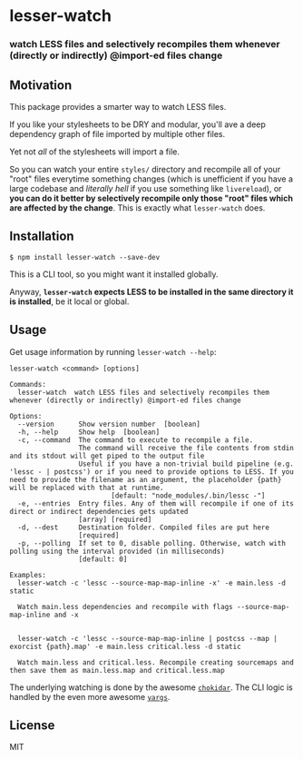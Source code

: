# lesser-watch
### watch LESS files and selectively recompiles them whenever (directly or indirectly) @import-ed files change

## Motivation
This package provides a smarter way to watch LESS files.

If you like your stylesheets to be DRY and modular, you'll ave a deep dependency graph of file imported by multiple other files.

Yet not *all* of the stylesheets will import a file.

So you can watch your entire `styles/` directory and recompile all of your "root" files everytime something changes (which is unefficient if you have a large codebase and *literally hell* if you use something like `livereload`), or **you can do it better by selectively recompile only those "root" files which are affected by the change**. This is exactly what `lesser-watch` does.

## Installation
```
$ npm install lesser-watch --save-dev
```
This is a CLI tool, so you might want it installed globally.

Anyway, **`lesser-watch` expects LESS to be installed in the same directory it is installed**, be it local or global.

## Usage
Get usage information by running `lesser-watch --help`:
```
lesser-watch <command> [options]

Commands:
  lesser-watch  watch LESS files and selectively recompiles them whenever (directly or indirectly) @import-ed files change

Options:
  --version      Show version number  [boolean]
  -h, --help     Show help  [boolean]
  -c, --command  The command to execute to recompile a file.
                 The command will receive the file contents from stdin and its stdout will get piped to the output file
                 Useful if you have a non-trivial build pipeline (e.g. 'lessc - | postcss') or if you need to provide options to LESS. If you need to provide the filename as an argument, the placeholder {path} will be replaced with that at runtime.
				         [default: "node_modules/.bin/lessc -"]
  -e, --entries  Entry files. Any of them will recompile if one of its direct or indirect dependencies gets updated
                 [array] [required]
  -d, --dest     Destination folder. Compiled files are put here
                 [required]
  -p, --polling  If set to 0, disable polling. Otherwise, watch with polling using the interval provided (in milliseconds)
                 [default: 0]

Examples:
  lesser-watch -c 'lessc --source-map-map-inline -x' -e main.less -d static

  Watch main.less dependencies and recompile with flags --source-map-map-inline and -x


  lesser-watch -c 'lessc --source-map-map-inline | postcss --map | exorcist {path}.map' -e main.less critical.less -d static

  Watch main.less and critical.less. Recompile creating sourcemaps and then save them as main.less.map and critical.less.map

```
The underlying watching is done by the awesome [`chokidar`](https://npmjs.com/package/chokidar). The CLI logic is handled by the even more awesome [`yargs`](https://npmjs.com/package/yargs).

## License
MIT
